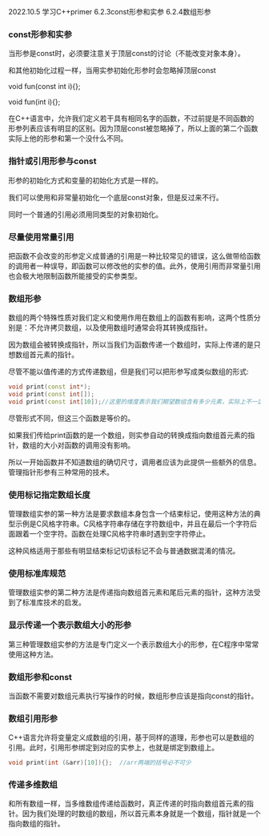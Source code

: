 2022.10.5
学习C++primer  6.2.3const形参和实参  6.2.4数组形参

### const形参和实参
当形参是const时，必须要注意关于顶层const的讨论（不能改变对象本身）。

和其他初始化过程一样，当用实参初始化形参时会忽略掉顶层const

void fun(const int i){};

void fun(int i){};

在C++语言中，允许我们定义若干具有相同名字的函数，不过前提是不同函数的形参列表应该有明显的区别。因为顶层const被忽略掉了，所以上面的第二个函数实际上他的形参和第一个没什么不同。

### 指针或引用形参与const
形参的初始化方式和变量的初始化方式是一样的。

我们可以使用和非常量初始化一个底层const对象，但是反过来不行。

同时一个普通的引用必须用同类型的对象初始化。

### 尽量使用常量引用
把函数不会改变的形参定义成普通的引用是一种比较常见的错误，这么做带给函数的调用者一种误导，即函数可以修改他的实参的值。此外，使用引用而非常量引用也会极大地限制函数所能接受的实参类型。

### 数组形参
数组的两个特殊性质对我们定义和使用作用在数组上的函数有影响，这两个性质分别是：不允许拷贝数组，以及使用数组时通常会将其转换成指针。

因为数组会被转换成指针，所以当我们为函数传递一个数组时，实际上传递的是只想数组首元素的指针。

尽管不能以值传递的方式传递数组，但是我们可以把形参写成类似数组的形式:

```c++
void print(const int*);
void print(const int[]);
void print(const int[10]);//这里的维度表示我们期望数组含有多少元素，实际上不一定。
```
尽管形式不同，但这三个函数是等价的。

如果我们传给print函数的是一个数组，则实参自动的转换成指向数组首元素的指针，数组的大小对函数的调用没有影响。

所以一开始函数并不知道数组的确切尺寸，调用者应该为此提供一些额外的信息。管理指针形参有三种常用的技术。

### 使用标记指定数组长度
管理数组实参的第一种方法是要求数组本身包含一个结束标记，使用这种方法的典型示例是C风格字符串。C风格字符串存储在字符数组中，并且在最后一个字符后面跟着一个空字符。函数在处理C风格字符串时遇到空字符停止。

这种风格适用于那些有明显结束标记切该标记不会与普通数据混淆的情况。

### 使用标准库规范
管理数组实参的第二种方法是传递指向数组首元素和尾后元素的指针，这种方法受到了标准库技术的启发。

### 显示传递一个表示数组大小的形参
第三种管理数组实参的方法是专门定义一个表示数组大小的形参，在C程序中常常使用这种方法。

### 数组形参和const
当函数不需要对数组元素执行写操作的时候，数组形参应该是指向const的指针。

### 数组引用形参
C++语言允许将变量定义成数组的引用，基于同样的道理，形参也可以是数组的引用。此时，引用形参绑定到对应的实参上，也就是绑定到数组上。
```c++
void print(int (&arr)[10]){};  //arr两端的括号必不可少
```

### 传递多维数组
和所有数组一样，当多维数组传递给函数时，真正传递的时指向数组首元素的指针。因为我们处理的时数组的数组，所以首元素本身就是一个数组，指针就是一个指向数组的指针。